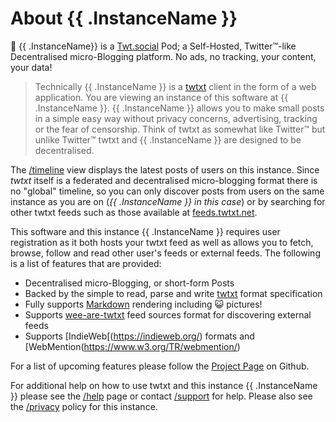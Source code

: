 # About {{ .InstanceName }}

📕 {{ .InstanceName}} is a [Twt.social](https://twt.social) Pod; a Self-Hosted,
Twitter™-like Decentralised micro-Blogging platform. No ads, no tracking,
your content, your data!

> Technically {{ .InstanceName }} is a [twtxt](https://twtxt.readthedocs.io/en/latest/)
> client in the form of a web application. You are viewing an instance of
> this software at {{ .InstanceName }}. {{ .InstanceName }} allows you to make
> small posts in a simple easy way without privacy concerns, advertising, tracking
> or the fear of censorship. Think of twtxt as somewhat like Twitter™ but
> unlike Twitter™ twtxt and {{ .InstanceName }} are designed to be decentralised.

The [/timeline](/timeline) view displays the latest posts of users on this
instance. Since _twtxt_ itself is a federated and decentralised
micro-blogging format there is no "global" timeline, so you can only discover
posts from users on the same instance as you are on (_{{ .InstanceName }}
in this case_) or by searching for other twtxt feeds such as those
available at [feeds.twtxt.net](https://feeds.twtxt.net).

This software and this instance {{ .InstanceName }} requires user registration
as it both hosts your twtxt feed as well as allows you to fetch, browse, follow
and read other user's feeds or external feeds. The following is a list of features
that are provided:

- Decentralised micro-Blogging, or short-form Posts
- Backed by the simple to read, parse and write [twtxt](ttps://twtxt.nreadthedocs.org) format specification
- Fully supports [Markdown](https://en.wikipedia.org/wiki/Markdown) rendering including 😺 pictures!
- Supports [wee-are-twtxt](https://github.com/mdom/we-are-twtxt) feed sources format for discovering external feeds
- Supports [IndieWeb[(https://indieweb.org/) formats and [WebMention(https://www.w3.org/TR/webmention/)

For a list of upcoming features please follow the [Project Page](https://github.com/prologic/twtxt) on Github.

For additional help on how to use twtxt and this instance {{ .InstanceName }}
please see the [/help](/help) page or contact [/support](/support) for help.
Please also see the [/privacy](/privacy) policy for this instance.
